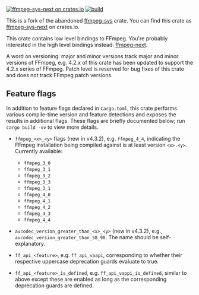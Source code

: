 [![ffmpeg-sys-next on crates.io](https://img.shields.io/crates/v/ffmpeg-sys-next?cacheSeconds=3600)](https://crates.io/crates/ffmpeg-sys-next)
[![build](https://github.com/zmwangx/rust-ffmpeg-sys/workflows/build/badge.svg)](https://github.com/zmwangx/rust-ffmpeg-sys/actions)

This is a fork of the abandoned [ffmpeg-sys](https://github.com/meh/rust-ffmpeg-sys) crate. You can find this crate as [ffmpeg-sys-next](https://crates.io/crates/ffmpeg-sys-next) on crates.io.

This crate contains low level bindings to FFmpeg. You're probably interested in the high level bindings instead: [ffmpeg-next](https://github.com/zmwangx/rust-ffmpeg).

A word on versioning: major and minor versions track major and minor versions of FFmpeg, e.g. 4.2.x of this crate has been updated to support the 4.2.x series of FFmpeg. Patch level is reserved for bug fixes of this crate and does not track FFmpeg patch versions.

## Feature flags

In addition to feature flags declared in `Cargo.toml`, this crate performs various compile-time version and feature detections and exposes the results in additional flags. These flags are briefly documented below; run `cargo build -vv` to view more details.

- `ffmpeg_<x>_<y>` flags (new in v4.3.2), e.g. `ffmpeg_4_4`, indicating the FFmpeg installation being compiled against is at least version `<x>.<y>`. Currently available:

  - `ffmpeg_3_0`
  - `ffmpeg_3_1`
  - `ffmpeg_3_2`
  - `ffmpeg_3_3`
  - `ffmpeg_3_1`
  - `ffmpeg_4_0`
  - `ffmpeg_4_1`
  - `ffmpeg_4_2`
  - `ffmpeg_4_3`
  - `ffmpeg_4_4`

- `avcodec_version_greater_than_<x>_<y>` (new in v4.3.2), e.g., `avcodec_version_greater_than_58_90`. The name should be self-explanatory.

- `ff_api_<feature>`, e.g. `ff_api_vaapi`, corresponding to whether their respective uppercase deprecation guards evaluate to true.

- `ff_api_<feature>_is_defined`, e.g. `ff_api_vappi_is_defined`, similar to above except these are enabled as long as the corresponding deprecation guards are defined.
